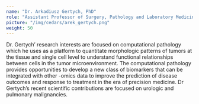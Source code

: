 ```yaml
---
name: "Dr. Arkadiusz Gertych, PhD"
role: "Assistant Professor of Surgery, Pathology and Laboratory Medicine, Cedars-Sinai Medical Center"
picture: "/img/cedars/arek_gertych.png"
weight: 50
---
```


Dr. Gertych’ research interests are focused on computational pathology which he uses as a platform to quantitate morphologic patterns of tumors at the tissue and single cell level to understand functional relationships between cells in the tumor microenvironment. The computational pathology provides opportunities to develop a new class of biomarkers that can be integrated with other -omics data to improve the prediction of disease outcomes and response to treatment in the era of precision medicine. Dr Gertych’s recent scientific contributions are focused on urologic and pulmonary malignancies.
